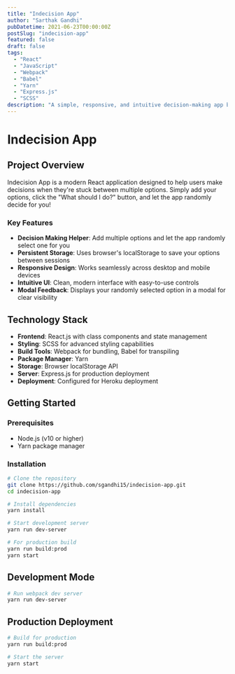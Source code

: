 ```yaml
---
title: "Indecision App"
author: "Sarthak Gandhi"
pubDatetime: 2021-06-23T00:00:00Z
postSlug: "indecision-app"
featured: false
draft: false
tags:
  - "React"
  - "JavaScript"
  - "Webpack"
  - "Babel"
  - "Yarn"
  - "Express.js"
  - "SCSS"
description: "A simple, responsive, and intuitive decision-making app built with React, JavaScript, and SCSS."
---
```


# Indecision App

## Project Overview

Indecision App is a modern React application designed to help users make decisions when they're stuck between multiple options. Simply add your options, click the "What should I do?" button, and let the app randomly decide for you!

### Key Features

- **Decision Making Helper**: Add multiple options and let the app randomly select one for you
- **Persistent Storage**: Uses browser's localStorage to save your options between sessions
- **Responsive Design**: Works seamlessly across desktop and mobile devices
- **Intuitive UI**: Clean, modern interface with easy-to-use controls
- **Modal Feedback**: Displays your randomly selected option in a modal for clear visibility

## Technology Stack

- **Frontend**: React.js with class components and state management
- **Styling**: SCSS for advanced styling capabilities
- **Build Tools**: Webpack for bundling, Babel for transpiling
- **Package Manager**: Yarn
- **Storage**: Browser localStorage API
- **Server**: Express.js for production deployment
- **Deployment**: Configured for Heroku deployment

## Getting Started

### Prerequisites

- Node.js (v10 or higher)
- Yarn package manager

### Installation

```bash
# Clone the repository
git clone https://github.com/sgandhi15/indecision-app.git
cd indecision-app

# Install dependencies
yarn install

# Start development server
yarn run dev-server

# For production build
yarn run build:prod
yarn start
```

## Development Mode

```bash
# Run webpack dev server
yarn run dev-server
```

## Production Deployment

```bash
# Build for production
yarn run build:prod

# Start the server
yarn start
```
